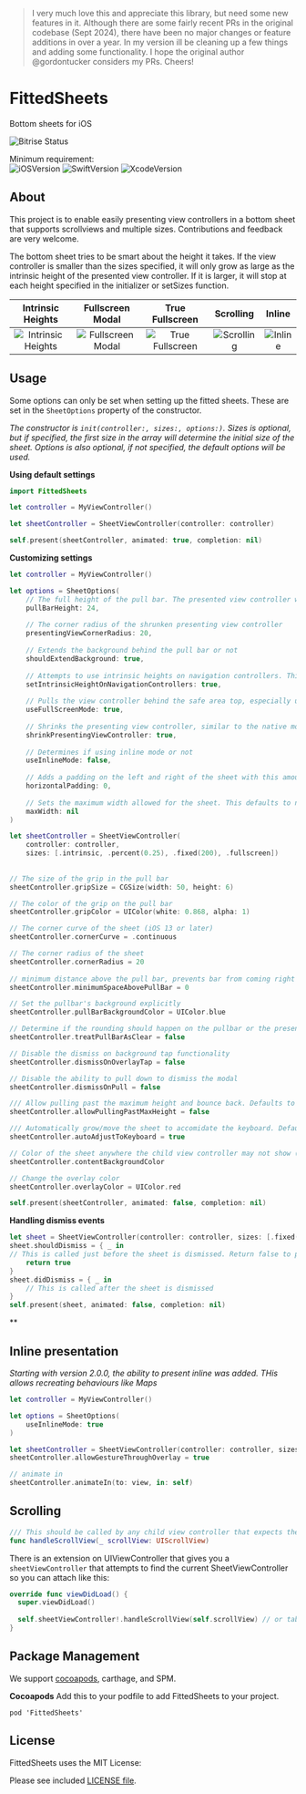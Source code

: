 > I very much love this and appreciate this library, but need some new features in it. Although there are some fairly recent PRs in the original codebase (Sept 2024), there have been no major changes or feature additions in over a year. In my version ill be cleaning up a few things and adding some functionality. I hope the original author @gordontucker considers my PRs. Cheers!

# FittedSheets
Bottom sheets for iOS

![Bitrise Status](https://app.bitrise.io/app/13f283bd401bbe1c.svg?token=MGSP3TGNYPSgB5gWq4MEQg)

Minimum requirement:  
![iOSVersion](https://img.shields.io/badge/iOS-15-green.svg) 
![SwiftVersion](https://img.shields.io/badge/Swift-5-green.svg) 
![XcodeVersion](https://img.shields.io/badge/Xcode-11-green.svg)  

## About
This project is to enable easily presenting view controllers in a bottom sheet that supports scrollviews and multiple sizes. Contributions and feedback are very welcome.  

The bottom sheet tries to be smart about the height it takes. If the view controller is smaller than the sizes specified, it will only grow as large as the intrinsic height of the presented view controller. If it is larger, it will stop at each height specified in the initializer or setSizes function.

| Intrinsic Heights | Fullscreen Modal | True Fullscreen | Scrolling | Inline |
|:-:|:-:|:-:|:-:|:-:|
| ![Intrinsic Heights](./Screens/IntrinsicHeight.gif) | ![Fullscreen Modal](./Screens/FullscreenHeight.gif) | ![True Fullscreen](./Screens/TrueFullscreenHeight.gif) | ![Scrolling](./Screens/Scrolling.gif) | ![Inline](./Screens/Inline.gif) |

## Usage

Some options can only be set when setting up the fitted sheets. These are set in the `SheetOptions` property of the constructor.

_The constructor is `init(controller:, sizes:, options:)`. Sizes is optional, but if specified, the first size in the array will determine the initial size of the sheet. Options is also optional, if not specified, the default options will be used._  

**Using default settings**  

```swift
import FittedSheets

let controller = MyViewController()

let sheetController = SheetViewController(controller: controller)

self.present(sheetController, animated: true, completion: nil) 
```

**Customizing settings**  

```swift
let controller = MyViewController()

let options = SheetOptions(
    // The full height of the pull bar. The presented view controller will treat this area as a safearea inset on the top
    pullBarHeight: 24,
    
    // The corner radius of the shrunken presenting view controller
    presentingViewCornerRadius: 20, 
    
    // Extends the background behind the pull bar or not
    shouldExtendBackground: true,
    
    // Attempts to use intrinsic heights on navigation controllers. This does not work well in combination with keyboards without your code handling it.
    setIntrinsicHeightOnNavigationControllers: true, 
    
    // Pulls the view controller behind the safe area top, especially useful when embedding navigation controllers
    useFullScreenMode: true,
    
    // Shrinks the presenting view controller, similar to the native modal
    shrinkPresentingViewController: true,
    
    // Determines if using inline mode or not
    useInlineMode: false,
    
    // Adds a padding on the left and right of the sheet with this amount. Defaults to zero (no padding)
    horizontalPadding: 0,
    
    // Sets the maximum width allowed for the sheet. This defaults to nil and doesn't limit the width.
    maxWidth: nil
)

let sheetController = SheetViewController(
    controller: controller, 
    sizes: [.intrinsic, .percent(0.25), .fixed(200), .fullscreen])
    
    
// The size of the grip in the pull bar
sheetController.gripSize = CGSize(width: 50, height: 6)

// The color of the grip on the pull bar
sheetController.gripColor = UIColor(white: 0.868, alpha: 1)

// The corner curve of the sheet (iOS 13 or later)
sheetController.cornerCurve = .continuous

// The corner radius of the sheet
sheetController.cornerRadius = 20
    
// minimum distance above the pull bar, prevents bar from coming right up to the edge of the screen
sheetController.minimumSpaceAbovePullBar = 0 

// Set the pullbar's background explicitly
sheetController.pullBarBackgroundColor = UIColor.blue

// Determine if the rounding should happen on the pullbar or the presented controller only (should only be true when the pull bar's background color is .clear)
sheetController.treatPullBarAsClear = false

// Disable the dismiss on background tap functionality
sheetController.dismissOnOverlayTap = false

// Disable the ability to pull down to dismiss the modal
sheetController.dismissOnPull = false

/// Allow pulling past the maximum height and bounce back. Defaults to true.
sheetController.allowPullingPastMaxHeight = false

/// Automatically grow/move the sheet to accomidate the keyboard. Defaults to true.
sheetController.autoAdjustToKeyboard = true

// Color of the sheet anywhere the child view controller may not show (or is transparent), such as behind the keyboard currently
sheetController.contentBackgroundColor

// Change the overlay color
sheetController.overlayColor = UIColor.red

self.present(sheetController, animated: false, completion: nil)
```

**Handling dismiss events**
```swift
let sheet = SheetViewController(controller: controller, sizes: [.fixed(420), .fullScreen])
sheet.shouldDismiss = { _ in
// This is called just before the sheet is dismissed. Return false to prevent the build in dismiss events
    return true
}
sheet.didDismiss = { _ in
    // This is called after the sheet is dismissed
}
self.present(sheet, animated: false, completion: nil)
```

**

## Inline presentation  
_Starting with version 2.0.0, the ability to present inline was added. THis allows recreating behaviours like Maps_

```swift
let controller = MyViewController()

let options = SheetOptions(
    useInlineMode: true
)

let sheetController = SheetViewController(controller: controller, sizes: [.percent(0.3), .fullscreen], options: options)
sheetController.allowGestureThroughOverlay = true

// animate in
sheetController.animateIn(to: view, in: self)
```

## Scrolling

```swift
/// This should be called by any child view controller that expects the sheet to use be able to expand/collapse when the scroll view is at the top.
func handleScrollView(_ scrollView: UIScrollView)
```

There is an extension on UIViewController that gives you a `sheetViewController` that attempts to find the current SheetViewController so you can attach like this:

```swift
override func viewDidLoad() {
  super.viewDidLoad()
  
  self.sheetViewController!.handleScrollView(self.scrollView) // or tableView/collectionView/etc
}
```

## Package Management
We support [cocoapods](http://cocoapods.org/), carthage, and SPM.  

**Cocoapods**
Add this to your podfile to add FittedSheets to your project.  

```
pod 'FittedSheets'
```

## License
FittedSheets uses the MIT License:

Please see included [LICENSE file](https://raw.githubusercontent.com/gordontucker/FittedSheets/master/LICENSE).
